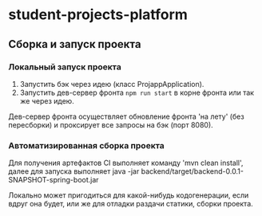 # student-projects-platform

## Сборка и запуск проекта

### Локальный запуск проекта

1. Запустить бэк через идею (класс ProjappApplication).
2. Запустить дев-сервер фронта `npm run start` в корне фронта или так же через идею.

Дев-сервер фронта осуществляет обновление фронта 'на лету' (без пересборки) и проксирует все запросы на бэк (порт 8080).

### Автоматизированная сборка проекта

Для получения артефактов CI выполняет команду 'mvn clean install', далее для запуска выполняет java -jar backend/target/backend-0.0.1-SNAPSHOT-spring-boot.jar

Локально может пригодиться для какой-нибудь кодогенерации, если вдруг она будет, или же для отладки раздачи статики, сборки проекта.
